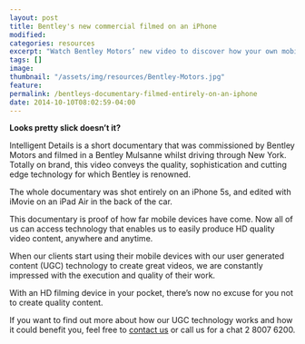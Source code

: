 ```yaml
---
layout: post
title: Bentley's new commercial filmed on an iPhone
modified:
categories: resources
excerpt: "Watch Bentley Motors’ new video to discover how your own mobile device can produce quality video content. Shot entirely on an iPhone, the video was edited on an iPad Air."
tags: []
image:
thumbnail: "/assets/img/resources/Bentley-Motors.jpg"
feature:
permalink: /bentleys-documentary-filmed-entirely-on-an-iphone
date: 2014-10-10T08:02:59-04:00
---
```


<div class="t-center video-containers mt-5 mb-5">
	<script src="https://publish.viostream.com/embed/ctoazt5xsu3a"></script>
</div>

<strong>Looks pretty slick doesn’t it?</strong>

Intelligent Details is a short documentary that was commissioned by Bentley Motors and filmed in a Bentley Mulsanne whilst driving through New York. Totally on brand, this video conveys the quality, sophistication and cutting edge technology for which Bentley is renowned.

The whole documentary was shot entirely on an iPhone 5s, and edited with iMovie on an iPad Air in the back of the car.

This documentary is proof of how far mobile devices have come. Now all of us can access technology that enables us to easily produce HD quality video content, anywhere and anytime.

When our clients start using their mobile devices with our user generated content (UGC) technology to create great videos, we are constantly impressed with the execution and quality of their work.

With an HD filming device in your pocket, there’s now no excuse for you not to create quality content.

If you want to find out more about how our UGC technology works and how it could benefit you, feel free to <a class="bodyLink" title="General Enquiry" href="/contact-us/">contact us</a> or call us for a chat 2 8007 6200.